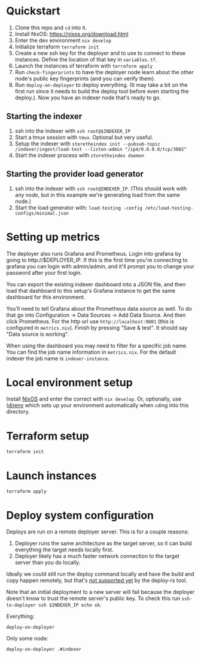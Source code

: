 # Quickstart
1. Clone this repo and `cd` into it.
1. Install NixOS: https://nixos.org/download.html
1. Enter the dev environment `nix develop`
1. Initialize terraform `terraform init`
1. Create a new ssh key for the deployer and to use to connect to these
   instances. Define the location of that key in `variables.tf`.
1. Launch the instances of terraform with `terraform apply`
1. Run `check-fingerprints` to have the deployer node learn about the other
   node's public key fingerprints (and you can verify them).
1. Run `deploy-on-deployer` to deploy everything. (It may take a bit on the
   first run since it needs to build the deploy tool before even starting the
   deploy.). Now you have an indexer node that's ready to go.

## Starting the indexer
1. ssh into the indexer with `ssh root@$INDEXER_IP`
1. Start a tmux session with `tmux`. Optional but very useful.
1. Setup the indexer with `storetheindex init --pubsub-topic /indexer/ingest/load-test --listen-admin "/ip4/0.0.0.0/tcp/3002"`
1. Start the indexer process with `storetheindex daemon`

## Starting the provider load generator
1. ssh into the indexer with `ssh root@INDEXER_IP`. (This should work with any
   node, but in this example we're generating load from the same node.)
1. Start the load generator with: `load-testing -config /etc/load-testing-configs/minimal.json`

# Setting up metrics
The deployer also runs Grafana and Prometheus. Login into grafana by going to
http://$DEPLOYER_IP. If this is the first time you're connecting to grafana you
can login with admin/admin, and it'll prompt you to change your password after
your first login.

You can export the existing indexer dashboard into a JSON file, and then load
that dashboard to this setup's Grafana instance to get the same dashboard for
this environment.

You'll need to tell Grafana about the Prometheus data source as well. To do that
go into Configuration -> Data Sources -> Add Data Source. And then click
Prometheus. For the http url use `http://localhost:9001` (this is configured in
`metrics.nix`). Finish by pressing "Save & test". It should say "Data source is
working".

When using the dashboard you may need to filter for a specific job name. You can
find the job name information in `metrics.nix`. For the default indexer the job
name is `indexer-instance`.

# Local environment setup
Install [NixOS](https://nixos.org/) and enter the correct with `nix develop`.
Or, optionally, use ([direnv](https://direnv.net/) which sets up your
environment automatically when `cd`ing into this directory.
# Terraform setup
```
terraform init
```
# Launch instances

```
terraform apply
```

# Deploy system configuration

Deploys are run on a remote deployer server. This is for a couple reasons:
1. Deployer runs the same architecture as the target server, so it can build
   everything the target needs locally first.
2. Deployer likely has a much faster network connection to the target server
   than you do locally.

Ideally we could still run the deploy command locally and have the build and
copy happen remotely, but that's [not supported
yet](https://github.com/serokell/deploy-rs/issues/12) by the deploy-rs tool.


Note that an initial deployment to a new server will fail because the deployer
doesn't know to trust the remote server's public key. To check this run
`ssh-to-deployer ssh $INDEXER_IP echo ok`.

Everything:
```
deploy-on-deployer
```

Only some node:
```
deploy-on-deployer .#indexer
```
